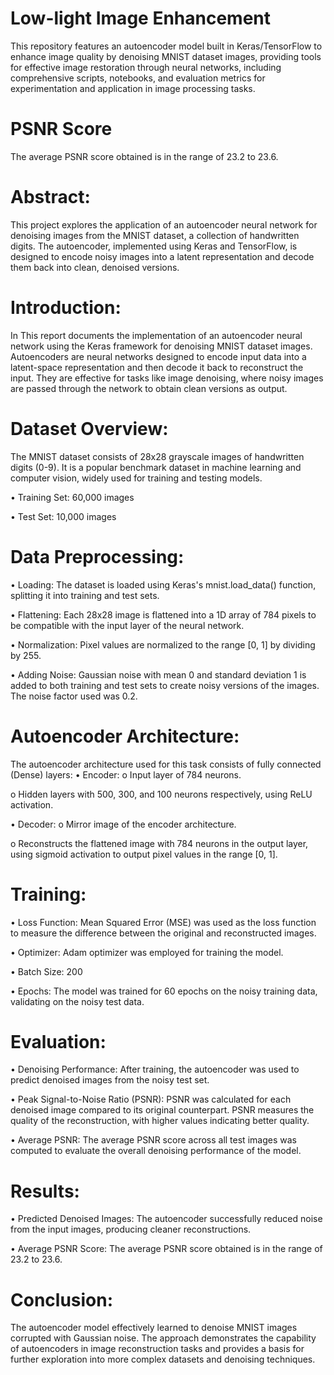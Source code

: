 # Low-light Image Enhancement
This repository features an autoencoder model built in Keras/TensorFlow to enhance image quality by denoising MNIST dataset images, providing tools for effective image restoration through neural networks, including comprehensive scripts, notebooks, and evaluation metrics for experimentation and application in image processing tasks.

# PSNR Score
 The average PSNR score obtained is in the range of 23.2 to 23.6.

# Abstract:
This project explores the application of an autoencoder neural network for denoising images from the MNIST dataset, a collection of handwritten digits. The autoencoder, implemented using Keras and TensorFlow, is designed to encode noisy images into a latent representation and decode them back into clean, denoised versions.

# Introduction:

In This report documents the implementation of an autoencoder neural network using the Keras framework for denoising MNIST dataset images. Autoencoders are neural networks designed to encode input data into a latent-space representation and then decode it back to reconstruct the input. They are effective for tasks like image denoising, where noisy images are passed through the network to obtain clean versions as output.


# Dataset Overview:

 The MNIST dataset consists of 28x28 grayscale images of handwritten digits (0-9). It is a popular benchmark dataset in machine learning and computer vision, widely used for training and testing models.

•	Training Set: 60,000 images

•	Test Set: 10,000 images

# Data Preprocessing:

•	Loading: The dataset is loaded using Keras's mnist.load_data() function, splitting it into training and test sets.

•	Flattening: Each 28x28 image is flattened into a 1D array of 784 pixels to be compatible with the input layer of the neural network.

•	Normalization: Pixel values are normalized to the range [0, 1] by dividing by 255.

•	Adding Noise: Gaussian noise with mean 0 and standard deviation 1 is added to both training and test sets to create noisy versions of the images. The noise factor used was 0.2.

# Autoencoder Architecture:

The autoencoder architecture used for this task consists of fully connected (Dense) layers:
•	Encoder:
o	Input layer of 784 neurons.

o	Hidden layers with 500, 300, and 100 neurons respectively, using ReLU activation.

•	Decoder:
o	Mirror image of the encoder architecture.

o	Reconstructs the flattened image with 784 neurons in the output layer, using sigmoid activation to output pixel values in the range [0, 1].
 

# Training:
•	Loss Function: Mean Squared Error (MSE) was used as the loss function to measure the difference between the original and reconstructed images.

•	Optimizer: Adam optimizer was employed for training the model.

•	Batch Size: 200

•	Epochs: The model was trained for 60 epochs on the noisy training data, validating on the noisy test data.

# Evaluation:
•	Denoising Performance: After training, the autoencoder was used to predict denoised images from the noisy test set.

•	Peak Signal-to-Noise Ratio (PSNR): PSNR was calculated for each denoised image compared to its original counterpart. PSNR measures the quality of the reconstruction, with higher values indicating better quality.

•	Average PSNR: The average PSNR score across all test images was computed to evaluate the overall denoising performance of the model.

# Results:
•	Predicted Denoised Images: The autoencoder successfully reduced noise from the input images, producing cleaner reconstructions.

•	Average PSNR Score: The average PSNR score obtained is in the range of 23.2 to 23.6.

# Conclusion:

The autoencoder model effectively learned to denoise MNIST images corrupted with Gaussian noise. The approach demonstrates the capability of autoencoders in image reconstruction tasks and provides a basis for further exploration into more complex datasets and denoising techniques.

